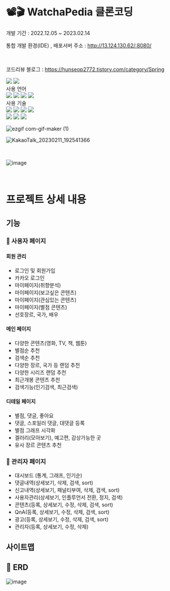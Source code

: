 # 📽🎬 WatchaPedia 클론코딩
개발 기간 : 2022.12.05 ~ 2023.02.14

통합 개발 환경(IDE)
, 배포서버 주소 : http://13.124.130.62/:8080/

<br>

코드리뷰 블로그 : https://hunseop2772.tistory.com/category/Spring
<div align="LEFT">
	<img src="https://img.shields.io/badge/IntelliJIDEA-000000?style=flat&logo=INTELLIJIDEA&logoColor=white" />
	<img src="https://img.shields.io/badge/Visual Studio Code-007ACC?style=flat&logo=Visual Studio Code&logoColor=white" />
</div>
사용 언어 
<div align="LEFT">
	<img src="https://img.shields.io/badge/Java-007396?style=flat&logo=Java&logoColor=white" />
	<img src="https://img.shields.io/badge/HTML5-E34F26?style=flat&logo=HTML5&logoColor=white" />
	<img src="https://img.shields.io/badge/CSS3-1572B6?style=flat&logo=CSS3&logoColor=white" />
	<img src="https://img.shields.io/badge/JAVASCRIPT-F7DF1E?style=flat&logo=JAVASCRIPT&logoColor=white" />
</div>
사용 기술
<div align="LEFT">
	<img src="https://img.shields.io/badge/Thymeleaf-005F0F?style=flat&logo=Thymeleaf&logoColor=white" />
  <img src="https://img.shields.io/badge/jQuery-0769AD?style=flat&logo=jQuery&logoColor=white" /> 
  <img src="https://img.shields.io/badge/Spring Boot-6DB33F?style=flat&logo=Spring Boot&logoColor=white" />
  <img src="https://img.shields.io/badge/JPA_Hibernate -59666C?style=flat&logo=Hibernate&logoColor=white" />
  <br>
  <img src="https://img.shields.io/badge/KakaoAPI -FFCD00?style=flat&logo=Kakao&logoColor=brown" />
  <img src="https://img.shields.io/badge/JDBC-007396?style=flat&logo=&logoColor=white" />
  <img src="https://img.shields.io/badge/Ajax-007396?style=flat&logo=&logoColor=white" />

</div>

![ezgif com-gif-maker (1)](https://user-images.githubusercontent.com/92245622/218246176-9861429c-31da-4ed2-b09e-c4dbec94bbae.gif)


![KakaoTalk_20230211_192541366](https://user-images.githubusercontent.com/92245622/218253248-068662f3-15d3-4bf7-aadd-d810ebce5e41.png)

<br />

![image](https://user-images.githubusercontent.com/92245622/218493531-235724a2-3ab7-440d-9c99-317088e7fa46.png)

<br />

# 프로젝트 상세 내용 

## 기능
### 👩 사용자 페이지
#### 회원 관리
- 로그인 및 회원가입
- 카카오 로그인
- 마이페이지(취향분석)
- 마이페이지(보고싶은 콘텐츠)
- 마이페이지(관심있는 콘텐츠)
- 마이페이지(별점 콘텐츠)
- 선호장르, 국가, 배우
#### 메인 페이지
- 다양한 콘텐츠(영화, TV, 책, 웹툰)
- 별점순 추천
- 검색순 추천
- 다양한 장르, 국가 등 랜덤 추천
- 다양한 시리즈 랜덤 추천
- 최근개봉 콘텐츠 추천
- 검색기능(인기검색, 최근검색)
#### 디테일 페이지
- 별점, 댓글, 좋아요
- 댓글, 스포일러 댓글, 대댓글 등록
- 별점 그래프 시각화
- 겔러리(모아보기), 예고편, 감상가능한 곳
- 유사 장르 콘텐츠 추천

### 👤 관리자 페이지
- 대시보드 (통계, 그래프, 인기순)
- 댓글내역(상세보기, 삭제, 검색, sort)
- 신고내역(상세보기, 패널티부여, 삭제, 검색, sort)
- 사용자관리(상세보기, 인플루언서 전환, 정지, 검색)
- 콘텐츠(등록, 상세보기, 수정, 삭제, 검색, sort)
- QnA(등록, 상세보기, 수정, 삭제, 검색, sort)
- 광고(등록, 상세보기, 수정, 삭제, 검색, sort)
- 관리자(등록, 상세보기, 수정, 삭제)

## 
## 사이트맵

## :bookmark_tabs: ERD
![image](https://user-images.githubusercontent.com/92245622/221342629-0b7a0b42-5779-4b6c-b58f-9cf4809a035f.png)

<br />



